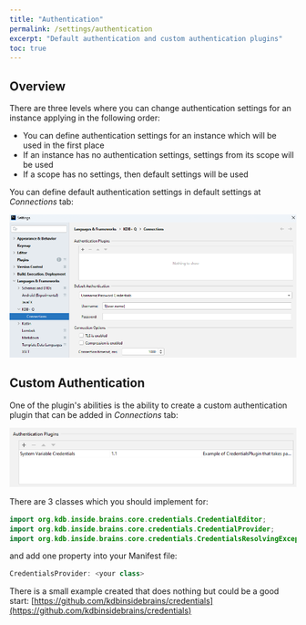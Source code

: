 ```yaml
---
title: "Authentication"
permalink: /settings/authentication
excerpt: "Default authentication and custom authentication plugins"
toc: true
---
```


## Overview

There are three levels where you can change authentication settings for an instance applying in the following order:

- You can define authentication settings for an instance which will be used in the first place
- If an instance has no authentication settings, settings from its scope will be used
- If a scope has no settings, then default settings will be used

You can define default authentication settings in default settings at _Connections_ tab:

![authenticationMain](/assets/images/settings/authentication/authenticationMain.png)

## Custom Authentication

One of the plugin's abilities is the ability to create a custom authentication plugin that can be added in _Connections_ tab:

![authenticationPlugin](/assets/images/settings/authentication/authenticationPlugin.png)

There are 3 classes which you should implement for:

~~~ java
import org.kdb.inside.brains.core.credentials.CredentialEditor;
import org.kdb.inside.brains.core.credentials.CredentialProvider;
import org.kdb.inside.brains.core.credentials.CredentialsResolvingException;
~~~

and add one property into your Manifest file:

~~~ java
CredentialsProvider: <your class>
~~~

There is a small example created that does nothing but could be a good
start: [https://github.com/kdbinsidebrains/credentials](https://github.com/kdbinsidebrains/credentials)